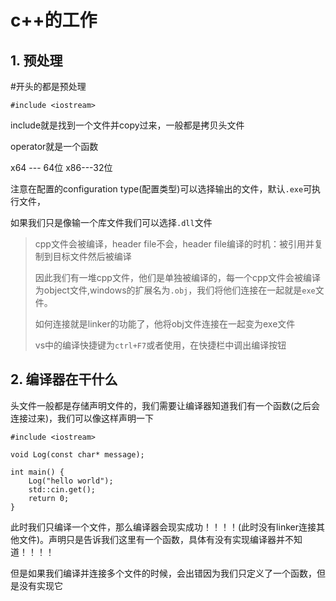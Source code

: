 # c++的工作

## 1. 预处理

#开头的都是预处理

`#include <iostream>`

include就是找到一个文件并copy过来，一般都是拷贝头文件



operator就是一个函数

x64 --- 64位   x86---32位

注意在配置的configuration type(配置类型)可以选择输出的文件，默认`.exe`可执行文件，

如果我们只是像输一个库文件我们可以选择`.dll`文件

> cpp文件会被编译，header file不会，header file编译的时机：被引用并复制到目标文件然后被编译
>
> 因此我们有一堆cpp文件，他们是单独被编译的，每一个cpp文件会被编译为object文件,windows的扩展名为`.obj`，我们将他们连接在一起就是`exe`文件。
>
> 如何连接就是linker的功能了，他将obj文件连接在一起变为exe文件
>
> vs中的编译快捷键为`ctrl+F7`或者使用，在快捷栏中调出编译按钮

## 2. 编译器在干什么

头文件一般都是存储声明文件的，我们需要让编译器知道我们有一个函数(之后会连接过来)，我们可以像这样声明一下

```c+=
#include <iostream>

void Log(const char* message);

int main() {
	Log("hello world");
	std::cin.get();
	return 0;
}
```

此时我们只编译一个文件，那么编译器会现实成功！！！！(此时没有linker连接其他文件)。声明只是告诉我们这里有一个函数，具体有没有实现编译器并不知道！！！！

但是如果我们编译并连接多个文件的时候，会出错因为我们只定义了一个函数，但是没有实现它